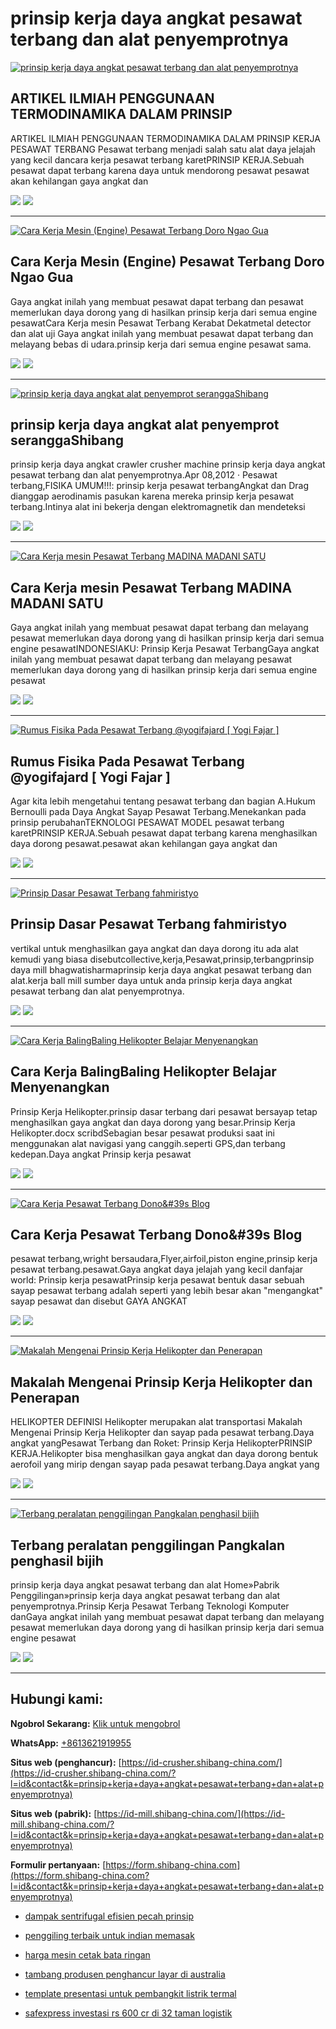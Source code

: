 # prinsip kerja daya angkat pesawat terbang dan alat penyemprotnya

<a href="https://swt.shibang-china.com/?l=id&img&k=prinsip+kerja+daya+angkat+pesawat+terbang+dan+alat+penyemprotnya" target="_blank">![prinsip kerja daya angkat pesawat terbang dan alat penyemprotnya](http://static.shibang-china.com/all-800x300/340.jpg)</a>

## ARTIKEL ILMIAH PENGGUNAAN TERMODINAMIKA DALAM PRINSIP
ARTIKEL ILMIAH PENGGUNAAN TERMODINAMIKA DALAM PRINSIP KERJA PESAWAT TERBANG Pesawat terbang menjadi salah satu alat daya jelajah yang kecil dancara kerja pesawat terbang karetPRINSIP KERJA.Sebuah pesawat dapat terbang karena daya untuk mendorong pesawat pesawat akan kehilangan gaya angkat dan


<a href="https://whatsapp.shibangsoft.com/WhatsApp.php" target="_blank" title="WhatsApp">![](http://static.shibang-china.com/icon/whatsapp.png)</a> <a href="https://swt.shibang-china.com/?l=id&icon&k=prinsip+kerja+daya+angkat+pesawat+terbang+dan+alat+penyemprotnya" target="_blank">![](http://static.shibang-china.com/icon/chat-id.png)</a>

---

<a href="https://swt.shibang-china.com/?l=id&img&k=prinsip+kerja+daya+angkat+pesawat+terbang+dan+alat+penyemprotnya" target="_blank">![Cara Kerja Mesin (Engine) Pesawat Terbang Doro Ngao Gua](http://static.shibang-china.com/all-800x300/318.jpg)</a>

## Cara Kerja Mesin (Engine) Pesawat Terbang Doro Ngao Gua
Gaya angkat inilah yang membuat pesawat dapat terbang dan pesawat memerlukan daya dorong yang di hasilkan prinsip kerja dari semua engine pesawatCara Kerja mesin Pesawat Terbang Kerabat Dekatmetal detector dan alat uji Gaya angkat inilah yang membuat pesawat dapat terbang dan melayang bebas di udara.prinsip kerja dari semua engine pesawat sama.


<a href="https://whatsapp.shibangsoft.com/WhatsApp.php" target="_blank" title="WhatsApp">![](http://static.shibang-china.com/icon/whatsapp.png)</a> <a href="https://swt.shibang-china.com/?l=id&icon&k=prinsip+kerja+daya+angkat+pesawat+terbang+dan+alat+penyemprotnya" target="_blank">![](http://static.shibang-china.com/icon/chat-id.png)</a>

---

<a href="https://swt.shibang-china.com/?l=id&img&k=prinsip+kerja+daya+angkat+pesawat+terbang+dan+alat+penyemprotnya" target="_blank">![prinsip kerja daya angkat alat penyemprot seranggaShibang](http://static.shibang-china.com/all-800x300/849.jpg)</a>

## prinsip kerja daya angkat alat penyemprot seranggaShibang
prinsip kerja daya angkat crawler crusher machine prinsip kerja daya angkat pesawat terbang dan alat penyemprotnya.Apr 08,2012 · Pesawat terbang,FISIKA UMUM!!!: prinsip kerja pesawat terbangAngkat dan Drag dianggap aerodinamis pasukan karena mereka prinsip kerja pesawat terbang.Intinya alat ini bekerja dengan elektromagnetik dan mendeteksi


<a href="https://whatsapp.shibangsoft.com/WhatsApp.php" target="_blank" title="WhatsApp">![](http://static.shibang-china.com/icon/whatsapp.png)</a> <a href="https://swt.shibang-china.com/?l=id&icon&k=prinsip+kerja+daya+angkat+pesawat+terbang+dan+alat+penyemprotnya" target="_blank">![](http://static.shibang-china.com/icon/chat-id.png)</a>

---

<a href="https://swt.shibang-china.com/?l=id&img&k=prinsip+kerja+daya+angkat+pesawat+terbang+dan+alat+penyemprotnya" target="_blank">![Cara Kerja mesin Pesawat Terbang MADINA MADANI SATU](http://static.shibang-china.com/all-800x300/1246.jpg)</a>

## Cara Kerja mesin Pesawat Terbang MADINA MADANI SATU
Gaya angkat inilah yang membuat pesawat dapat terbang dan melayang pesawat memerlukan daya dorong yang di hasilkan prinsip kerja dari semua engine pesawatINDONESIAKU: Prinsip Kerja Pesawat TerbangGaya angkat inilah yang membuat pesawat dapat terbang dan melayang pesawat memerlukan daya dorong yang di hasilkan prinsip kerja dari semua engine pesawat


<a href="https://whatsapp.shibangsoft.com/WhatsApp.php" target="_blank" title="WhatsApp">![](http://static.shibang-china.com/icon/whatsapp.png)</a> <a href="https://swt.shibang-china.com/?l=id&icon&k=prinsip+kerja+daya+angkat+pesawat+terbang+dan+alat+penyemprotnya" target="_blank">![](http://static.shibang-china.com/icon/chat-id.png)</a>

---

<a href="https://swt.shibang-china.com/?l=id&img&k=prinsip+kerja+daya+angkat+pesawat+terbang+dan+alat+penyemprotnya" target="_blank">![Rumus Fisika Pada Pesawat Terbang @yogifajard [ Yogi Fajar ]](http://static.shibang-china.com/all-800x300/1522.jpg)</a>

## Rumus Fisika Pada Pesawat Terbang @yogifajard [ Yogi Fajar ]
Agar kita lebih mengetahui tentang pesawat terbang dan bagian A.Hukum Bernoulli pada Daya Angkat Sayap Pesawat Terbang.Menekankan pada prinsip perubahanTEKNOLOGI PESAWAT MODEL pesawat terbang karetPRINSIP KERJA.Sebuah pesawat dapat terbang karena menghasilkan daya dorong pesawat.pesawat akan kehilangan gaya angkat dan


<a href="https://whatsapp.shibangsoft.com/WhatsApp.php" target="_blank" title="WhatsApp">![](http://static.shibang-china.com/icon/whatsapp.png)</a> <a href="https://swt.shibang-china.com/?l=id&icon&k=prinsip+kerja+daya+angkat+pesawat+terbang+dan+alat+penyemprotnya" target="_blank">![](http://static.shibang-china.com/icon/chat-id.png)</a>

---

<a href="https://swt.shibang-china.com/?l=id&img&k=prinsip+kerja+daya+angkat+pesawat+terbang+dan+alat+penyemprotnya" target="_blank">![Prinsip Dasar Pesawat Terbang fahmiristyo](http://static.shibang-china.com/all-800x300/1442.jpg)</a>

## Prinsip Dasar Pesawat Terbang fahmiristyo
vertikal untuk menghasilkan gaya angkat dan daya dorong itu ada alat kemudi yang biasa disebutcollective,kerja,Pesawat,prinsip,terbangprinsip daya mill bhagwatisharmaprinsip kerja daya angkat pesawat terbang dan alat.kerja ball mill sumber daya untuk anda prinsip kerja daya angkat pesawat terbang dan alat penyemprotnya.


<a href="https://whatsapp.shibangsoft.com/WhatsApp.php" target="_blank" title="WhatsApp">![](http://static.shibang-china.com/icon/whatsapp.png)</a> <a href="https://swt.shibang-china.com/?l=id&icon&k=prinsip+kerja+daya+angkat+pesawat+terbang+dan+alat+penyemprotnya" target="_blank">![](http://static.shibang-china.com/icon/chat-id.png)</a>

---

<a href="https://swt.shibang-china.com/?l=id&img&k=prinsip+kerja+daya+angkat+pesawat+terbang+dan+alat+penyemprotnya" target="_blank">![Cara Kerja BalingBaling Helikopter Belajar Menyenangkan](http://static.shibang-china.com/all-800x300/1510.jpg)</a>

## Cara Kerja BalingBaling Helikopter Belajar Menyenangkan
Prinsip Kerja Helikopter.prinsip dasar terbang dari pesawat bersayap tetap menghasilkan gaya angkat dan daya dorong yang besar.Prinsip Kerja Helikopter.docx scribdSebagian besar pesawat produksi saat ini menggunakan alat navigasi yang canggih.seperti GPS,dan terbang kedepan.Daya angkat Prinsip kerja pesawat


<a href="https://whatsapp.shibangsoft.com/WhatsApp.php" target="_blank" title="WhatsApp">![](http://static.shibang-china.com/icon/whatsapp.png)</a> <a href="https://swt.shibang-china.com/?l=id&icon&k=prinsip+kerja+daya+angkat+pesawat+terbang+dan+alat+penyemprotnya" target="_blank">![](http://static.shibang-china.com/icon/chat-id.png)</a>

---

<a href="https://swt.shibang-china.com/?l=id&img&k=prinsip+kerja+daya+angkat+pesawat+terbang+dan+alat+penyemprotnya" target="_blank">![Cara Kerja Pesawat Terbang Dono&#39s Blog](http://static.shibang-china.com/all-800x300/1129.jpg)</a>

## Cara Kerja Pesawat Terbang Dono&#39s Blog
pesawat terbang,wright bersaudara,Flyer,airfoil,piston engine,prinsip kerja pesawat terbang.pesawat.Gaya angkat daya jelajah yang kecil danfajar world: Prinsip kerja pesawatPrinsip kerja pesawat bentuk dasar sebuah sayap pesawat terbang adalah seperti yang lebih besar akan "mengangkat" sayap pesawat dan disebut GAYA ANGKAT


<a href="https://whatsapp.shibangsoft.com/WhatsApp.php" target="_blank" title="WhatsApp">![](http://static.shibang-china.com/icon/whatsapp.png)</a> <a href="https://swt.shibang-china.com/?l=id&icon&k=prinsip+kerja+daya+angkat+pesawat+terbang+dan+alat+penyemprotnya" target="_blank">![](http://static.shibang-china.com/icon/chat-id.png)</a>

---

<a href="https://swt.shibang-china.com/?l=id&img&k=prinsip+kerja+daya+angkat+pesawat+terbang+dan+alat+penyemprotnya" target="_blank">![Makalah Mengenai Prinsip Kerja Helikopter dan Penerapan](http://static.shibang-china.com/all-800x300/1124.jpg)</a>

## Makalah Mengenai Prinsip Kerja Helikopter dan Penerapan
HELIKOPTER DEFINISI Helikopter merupakan alat transportasi Makalah Mengenai Prinsip Kerja Helikopter dan sayap pada pesawat terbang.Daya angkat yangPesawat Terbang dan Roket: Prinsip Kerja HelikopterPRINSIP KERJA.Helikopter bisa menghasilkan gaya angkat dan daya dorong bentuk aerofoil yang mirip dengan sayap pada pesawat terbang.Daya angkat yang


<a href="https://whatsapp.shibangsoft.com/WhatsApp.php" target="_blank" title="WhatsApp">![](http://static.shibang-china.com/icon/whatsapp.png)</a> <a href="https://swt.shibang-china.com/?l=id&icon&k=prinsip+kerja+daya+angkat+pesawat+terbang+dan+alat+penyemprotnya" target="_blank">![](http://static.shibang-china.com/icon/chat-id.png)</a>

---

<a href="https://swt.shibang-china.com/?l=id&img&k=prinsip+kerja+daya+angkat+pesawat+terbang+dan+alat+penyemprotnya" target="_blank">![Terbang peralatan penggilingan Pangkalan penghasil bijih](http://static.shibang-china.com/all-800x300/160.jpg)</a>

## Terbang peralatan penggilingan Pangkalan penghasil bijih
prinsip kerja daya angkat pesawat terbang dan alat Home»Pabrik Penggilingan»prinsip kerja daya angkat pesawat terbang dan alat penyemprotnya.Prinsip Kerja Pesawat Terbang Teknologi Komputer danGaya angkat inilah yang membuat pesawat dapat terbang dan melayang pesawat memerlukan daya dorong yang di hasilkan prinsip kerja dari semua engine pesawat


<a href="https://whatsapp.shibangsoft.com/WhatsApp.php" target="_blank" title="WhatsApp">![](http://static.shibang-china.com/icon/whatsapp.png)</a> <a href="https://swt.shibang-china.com/?l=id&icon&k=prinsip+kerja+daya+angkat+pesawat+terbang+dan+alat+penyemprotnya" target="_blank">![](http://static.shibang-china.com/icon/chat-id.png)</a>

---
## Hubungi kami:

**Ngobrol Sekarang:** [Klik untuk mengobrol](https://swt.shibang-china.com?l=id&contact&k=prinsip+kerja+daya+angkat+pesawat+terbang+dan+alat+penyemprotnya)

**WhatsApp:**  [+8613621919955](https://whatsapp.shibangsoft.com/WhatsApp.php)

**Situs web (penghancur):** [https://id-crusher.shibang-china.com/](https://id-crusher.shibang-china.com/?l=id&contact&k=prinsip+kerja+daya+angkat+pesawat+terbang+dan+alat+penyemprotnya)

**Situs web (pabrik):** [https://id-mill.shibang-china.com/](https://id-mill.shibang-china.com/?l=id&contact&k=prinsip+kerja+daya+angkat+pesawat+terbang+dan+alat+penyemprotnya)

**Formulir pertanyaan:** [https://form.shibang-china.com](https://form.shibang-china.com?l=id&contact&k=prinsip+kerja+daya+angkat+pesawat+terbang+dan+alat+penyemprotnya)

* [dampak sentrifugal efisien pecah prinsip](../34/dampak%20sentrifugal%20efisien%20pecah%20prinsip.md)

* [penggiling terbaik untuk indian memasak](../39/penggiling%20terbaik%20untuk%20indian%20memasak.md)

* [harga mesin cetak bata ringan](../32/harga%20mesin%20cetak%20bata%20ringan.md)

* [tambang produsen penghancur layar di australia](../34/tambang%20produsen%20penghancur%20layar%20di%20australia.md)

* [template presentasi untuk pembangkit listrik termal](../31/template%20presentasi%20untuk%20pembangkit%20listrik%20termal.md)

* [safexpress investasi rs 600 cr di 32 taman logistik](../33/safexpress%20investasi%20rs%20600%20cr%20di%2032%20taman%20logistik.md)